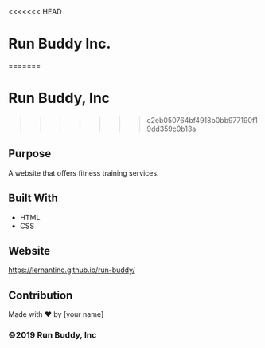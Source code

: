 <<<<<<< HEAD
# Run Buddy Inc.
=======
# Run Buddy, Inc
>>>>>>> c2eb050764bf4918b0bb977190f19dd359c0b13a

## Purpose
A website that offers fitness training services. 

## Built With
* HTML
* CSS

## Website
https://lernantino.github.io/run-buddy/

## Contribution
Made with ❤️ by [your name]

### ©️2019 Run Buddy, Inc 
